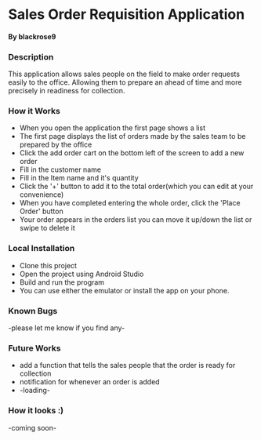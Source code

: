 # Sales Order Requisition Application
#### By blackrose9

### Description
This application allows sales people on the field to make order requests easily to the office. Allowing them to prepare an ahead of time and more precisely in readiness for collection.

### How it Works
* When you open the application the first page shows a list
* The first page displays the list of orders made by the sales team to be prepared by the office
* Click the add order cart on the bottom left of the screen to add a new order
* Fill in the customer name
* Fill in the Item name and it's quantity
* Click the '+' button to add it to the total order(which you can edit at your convenience)
* When you have completed entering the whole order, click the 'Place Order' button
* Your order appears in the orders list you can move it up/down the list or swipe to delete it

### Local Installation
- Clone this project 
- Open the project using Android Studio
- Build and run the program
- You can use either the emulator or install the app on your phone.

### Known Bugs
-please let me know if you find any-

### Future Works
* add a function that tells the sales people that the order is ready for collection
* notification for whenever an order is added
* -loading-

### How it looks :)
-coming soon-